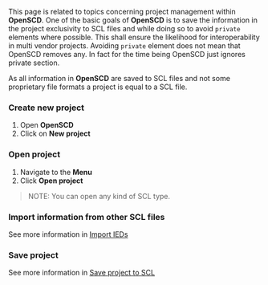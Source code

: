 This page is related to topics concerning project management within  **OpenSCD**. One of the basic goals of **OpenSCD** is to save the information in the project exclusivity to SCL files and while doing so to avoid `private` elements where possible. This shall ensure the likelihood for interoperability in multi vendor projects. Avoiding `private` element does not mean that OpenSCD removes any. In fact for the time being OpenSCD just ignores private section.

As all information in **OpenSCD** are saved to SCL files and not some proprietary file formats a project is equal to a SCL file.  

### Create new project
1. Open **OpenSCD**
2. Click on **New project**

### Open project
1. Navigate to the **Menu**
2. Click **Open project**

> NOTE: You can open any kind of SCL type.

### Import information from other SCL files
See more information in [Import IEDs](https://github.com/openscd/open-scd/wiki/ImportIEDs)

### Save project

See more information in [Save project to SCL](https://github.com/openscd/open-scd/wiki/Manage-save-project)